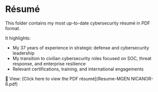# Résumé

This folder contains my most up-to-date cybersecurity résumé in PDF format.

It highlights:
- My 37 years of experience in strategic defense and cybersecurity leadership
- My transition to civilian cybersecurity roles focused on SOC, threat response, and enterprise resilience
- Relevant certifications, training, and international engagements

📎 View: [Click here to view the PDF résumé](Resume-MGEN NICANOR-6.pdf)
